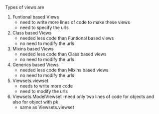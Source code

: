 Types of views are 

1. Funtional based Views 
    - need to write more lines of code to make these views
    - need to specify the urls
2. Class based Views
    - needed less code than Funtional based views
    - no need to modify the urls
3. Mixins based Views
    - needed less code than Class based views
    - no need to modify the urls
4. Generics based Views
    - needed less code than Mixins based views
    - no need to modify the urls
5. Viewsets.viewset
    - needs to write more code
    - need to modify the urls
6. Viewsets.ModelViewset
    -need only two lines of code for objects and also for object with pk
    - same as Viewsets.viewset
    
